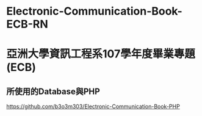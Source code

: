 # Electronic-Communication-Book-ECB-RN
亞洲大學資訊工程系107學年度畢業專題(ECB)
=====
所使用的Database與PHP
-------
https://github.com/b3o3m303/Electronic-Communication-Book-PHP

